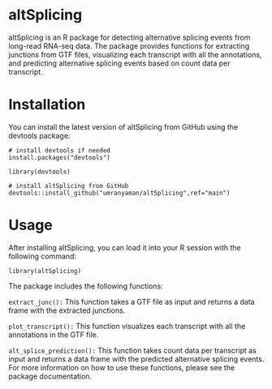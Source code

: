 # altSplicing

altSplicing is an R package for detecting alternative splicing events from long-read RNA-seq data. The package provides functions for extracting junctions from GTF files, visualizing each transcript with all the annotations, and predicting alternative splicing events based on count data per transcript.

# Installation

You can install the latest version of altSplicing from GitHub using the devtools package:

```
# install devtools if needed
install.packages("devtools")

library(devtools)

# install altSplicing from GitHub
devtools::install_github("umranyaman/altSplicing",ref="main")
```

# Usage

After installing altSplicing, you can load it into your R session with the following command:

```
library(altSplicing)
```

The package includes the following functions:

`extract_junc():` This function takes a GTF file as input and returns a data frame with the extracted junctions.

`plot_transcript():` This function visualizes each transcript with all the annotations in the GTF file.

`alt_splice_prediction():` This function takes count data per transcript as input and returns a data frame with the predicted alternative splicing events.
For more information on how to use these functions, please see the package documentation.

